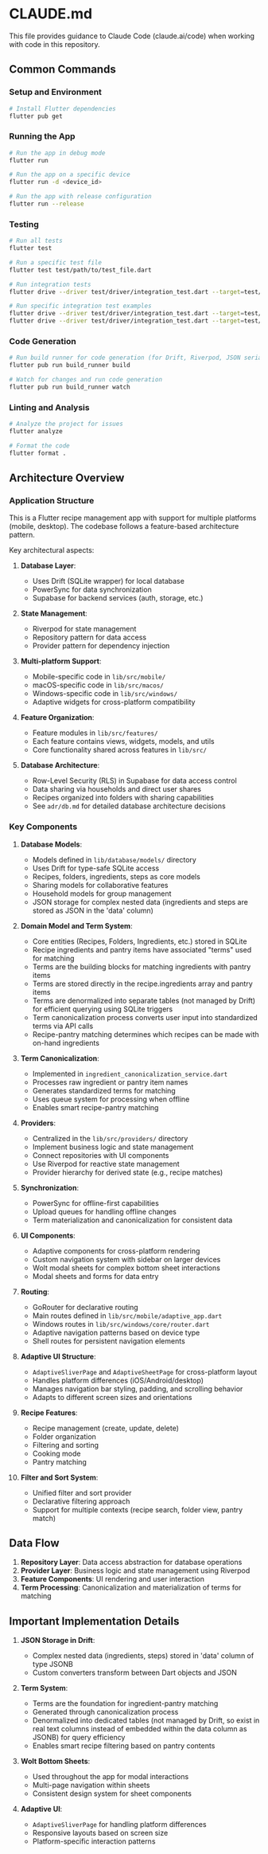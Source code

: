# CLAUDE.md

This file provides guidance to Claude Code (claude.ai/code) when working with code in this repository.

## Common Commands

### Setup and Environment

```bash
# Install Flutter dependencies
flutter pub get
```

### Running the App

```bash
# Run the app in debug mode
flutter run

# Run the app on a specific device
flutter run -d <device_id>

# Run the app with release configuration
flutter run --release
```

### Testing

```bash
# Run all tests
flutter test

# Run a specific test file
flutter test test/path/to/test_file.dart

# Run integration tests
flutter drive --driver test/driver/integration_test.dart --target=test/integration/sample/<test_file>.test.dart

# Run specific integration test examples
flutter drive --driver test/driver/integration_test.dart --target=test/integration/sample/recipes.test.dart
flutter drive --driver test/driver/integration_test.dart --target=test/integration/sample/pantry_recipe_match.test.dart
```

### Code Generation

```bash
# Run build runner for code generation (for Drift, Riverpod, JSON serialization)
flutter pub run build_runner build

# Watch for changes and run code generation
flutter pub run build_runner watch
```

### Linting and Analysis

```bash
# Analyze the project for issues
flutter analyze

# Format the code
flutter format .
```

## Architecture Overview

### Application Structure

This is a Flutter recipe management app with support for multiple platforms (mobile, desktop). The codebase follows a feature-based architecture pattern.

Key architectural aspects:

1. **Database Layer**:
   - Uses Drift (SQLite wrapper) for local database
   - PowerSync for data synchronization
   - Supabase for backend services (auth, storage, etc.)

2. **State Management**:
   - Riverpod for state management
   - Repository pattern for data access
   - Provider pattern for dependency injection

3. **Multi-platform Support**:
   - Mobile-specific code in `lib/src/mobile/`
   - macOS-specific code in `lib/src/macos/`
   - Windows-specific code in `lib/src/windows/`
   - Adaptive widgets for cross-platform compatibility

4. **Feature Organization**:
   - Feature modules in `lib/src/features/`
   - Each feature contains views, widgets, models, and utils
   - Core functionality shared across features in `lib/src/`

5. **Database Architecture**:
   - Row-Level Security (RLS) in Supabase for data access control
   - Data sharing via households and direct user shares
   - Recipes organized into folders with sharing capabilities
   - See `adr/db.md` for detailed database architecture decisions

### Key Components

1. **Database Models**:
   - Models defined in `lib/database/models/` directory
   - Uses Drift for type-safe SQLite access
   - Recipes, folders, ingredients, steps as core models
   - Sharing models for collaborative features
   - Household models for group management
   - JSON storage for complex nested data (ingredients and steps are stored as JSON in the 'data' column)

2. **Domain Model and Term System**:
   - Core entities (Recipes, Folders, Ingredients, etc.) stored in SQLite
   - Recipe ingredients and pantry items have associated "terms" used for matching
   - Terms are the building blocks for matching ingredients with pantry items
   - Terms are stored directly in the recipe.ingredients array and pantry items
   - Terms are denormalized into separate tables (not managed by Drift) for efficient querying using SQLite triggers
   - Term canonicalization process converts user input into standardized terms via API calls
   - Recipe-pantry matching determines which recipes can be made with on-hand ingredients

3. **Term Canonicalization**:
   - Implemented in `ingredient_canonicalization_service.dart`
   - Processes raw ingredient or pantry item names
   - Generates standardized terms for matching
   - Uses queue system for processing when offline
   - Enables smart recipe-pantry matching

4. **Providers**:
   - Centralized in the `lib/src/providers/` directory
   - Implement business logic and state management
   - Connect repositories with UI components
   - Use Riverpod for reactive state management
   - Provider hierarchy for derived state (e.g., recipe matches)

5. **Synchronization**:
   - PowerSync for offline-first capabilities
   - Upload queues for handling offline changes
   - Term materialization and canonicalization for consistent data

6. **UI Components**:
   - Adaptive components for cross-platform rendering
   - Custom navigation system with sidebar on larger devices
   - Wolt modal sheets for complex bottom sheet interactions
   - Modal sheets and forms for data entry

7. **Routing**:
   - GoRouter for declarative routing
   - Main routes defined in `lib/src/mobile/adaptive_app.dart`
   - Windows routes in `lib/src/windows/core/router.dart`
   - Adaptive navigation patterns based on device type
   - Shell routes for persistent navigation elements

8. **Adaptive UI Structure**:
   - `AdaptiveSliverPage` and `AdaptiveSheetPage` for cross-platform layout
   - Handles platform differences (iOS/Android/desktop)
   - Manages navigation bar styling, padding, and scrolling behavior
   - Adapts to different screen sizes and orientations

9. **Recipe Features**:
   - Recipe management (create, update, delete)
   - Folder organization
   - Filtering and sorting
   - Cooking mode
   - Pantry matching

10. **Filter and Sort System**:
    - Unified filter and sort provider
    - Declarative filtering approach
    - Support for multiple contexts (recipe search, folder view, pantry match)

## Data Flow

1. **Repository Layer**: Data access abstraction for database operations
2. **Provider Layer**: Business logic and state management using Riverpod
3. **Feature Components**: UI rendering and user interaction
4. **Term Processing**: Canonicalization and materialization of terms for matching

## Important Implementation Details

1. **JSON Storage in Drift**:
   - Complex nested data (ingredients, steps) stored in 'data' column of type JSONB
   - Custom converters transform between Dart objects and JSON

2. **Term System**:
   - Terms are the foundation for ingredient-pantry matching
   - Generated through canonicalization process
   - Denormalized into dedicated tables (not managed by Drift, so exist in real text columns instead of embedded within the data column as JSONB) for query efficiency
   - Enables smart recipe filtering based on pantry contents

3. **Wolt Bottom Sheets**:
   - Used throughout the app for modal interactions
   - Multi-page navigation within sheets
   - Consistent design system for sheet components

4. **Adaptive UI**:
   - `AdaptiveSliverPage` for handling platform differences
   - Responsive layouts based on screen size
   - Platform-specific interaction patterns
